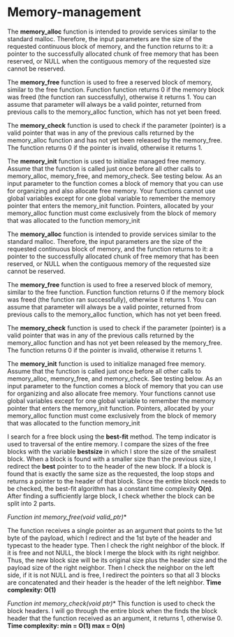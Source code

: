 # Memory-management


The **memory_alloc** function is intended to provide services similar to the standard malloc. Therefore, the input parameters are the size of the requested continuous block of memory, and the function returns to it: a pointer to the successfully allocated chunk of free memory that has been reserved, or NULL when the contiguous memory of the requested size cannot be reserved.

The **memory_free** function is used to free a reserved block of memory, similar to the free function. Function function returns 0 if the memory block was freed (the function ran successfully), otherwise it returns 1. You can assume that
parameter will always be a valid pointer, returned from previous calls to the memory_alloc function, which has not yet been freed.

The **memory_check** function is used to check if the parameter (pointer) is a valid pointer that was in any of the previous calls returned by the memory_alloc function and has not yet been released by the
memory_free. The function returns 0 if the pointer is invalid, otherwise it returns 1.

The **memory_init** function is used to initialize managed free memory. Assume that the function is called just once before all other calls to memory_alloc, memory_free, and memory_check. See testing below. As an input parameter to the function comes a block of memory that you can use for organizing and also allocate free memory. Your functions cannot use global variables except for one global variable to remember the memory pointer that enters the memory_init function. Pointers, allocated by your memory_alloc function must come exclusively from the block of memory that was allocated to the function
memory_init

The **memory_alloc** function is intended to provide services similar to the standard malloc. Therefore, the input parameters are the size of the requested continuous block of memory, and the function returns to it: a pointer to the successfully allocated chunk of free memory that has been reserved, or NULL when the contiguous memory of the requested size cannot be reserved.

The **memory_free** function is used to free a reserved block of memory, similar to the free function. Function function returns 0 if the memory block was freed (the function ran successfully), otherwise it returns 1. You can assume that
parameter will always be a valid pointer, returned from previous calls to the memory_alloc function, which has not yet been freed.

The **memory_check** function is used to check if the parameter (pointer) is a valid pointer that was in any of the previous calls returned by the memory_alloc function and has not yet been released by the
memory_free. The function returns 0 if the pointer is invalid, otherwise it returns 1.

The **memory_init** function is used to initialize managed free memory. Assume that the function is called just once before all other calls to memory_alloc, memory_free, and memory_check. See testing below. As an input parameter to the function comes a block of memory that you can use for organizing and also allocate free memory. Your functions cannot use global variables except for one global variable to remember the memory pointer that enters the memory_init function. Pointers, allocated by your memory_alloc function must come exclusively from the block of memory that was allocated to the function
memory_init

I search for a free block using the **best-fit** method. The temp indicator is used to traversal of the entire memory. I compare the sizes of the free blocks with the variable **bestsize** in which I store the size of the smallest block. When a block is found with a smaller size than the previous size, I redirect the **best** pointer to to the header of the new block. If a block is found that is exactly the same size as the requested, the loop stops and returns a pointer to the header of that block. Since the entire block needs to be checked, the best-fit algorithm has a constant time complexity **O(n)**. After finding a sufficiently large block, I check whether the block can be split into 2 parts.

**Function int memory_free(void* valid_ptr)**

The function receives a single pointer as an argument that points to the 1st byte of the payload, which I redirect and the 1st byte of the header and typecast to the header type. Then I check the right neighbor of the block. If it is free and not NULL, the block I merge the block with its right neighbor. Thus, the new block size will be its original size plus the header size and the payload size of the right neighbor. Then I check the neighbor on the left side, if it is not NULL and is free, I redirect the pointers so that all 3 blocks are concatenated and their header is the header of the left neighbor.
**Time complexity: O(1)**

**Function int memory_check(void* ptr)**
This function is used to check the block headers. I will go through the entire block when the finds the block header that the function received as an argument, it returns 1, otherwise 0.
**Time complexity: min = O(1) max = O(n)**
